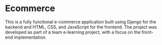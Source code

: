 # Ecommerce
This is a fully functional e-commerce application built using Django for the backend and HTML, CSS, and JavaScript for the frontend. The project was developed as part of a team e-learning project, with a focus on the front-end implementation.
